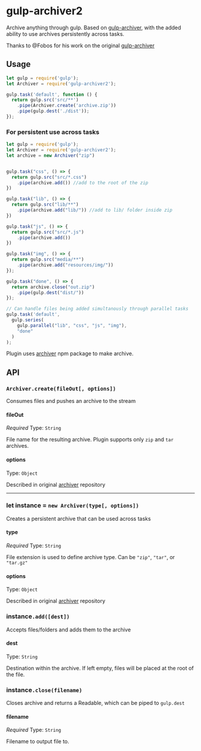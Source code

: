 # gulp-archiver2
Archive anything through gulp. Based on [gulp-archiver](https://www.npmjs.com/package/gulp-archiver), with the added ability to use archives persistently across tasks.

Thanks to @Fobos for his work on the original [gulp-archiver](https://github.com/fobos/gulp-archiver)

## Usage

```js
let gulp = require('gulp');
let Archiver = require('gulp-archiver2');

gulp.task('default', function () {
  return gulp.src('src/**')
    .pipe(Archiver.create('archive.zip'))
    .pipe(gulp.dest('./dist'));
});
```
### For persistent use across tasks

```js
let gulp = require('gulp');
let Archiver = require('gulp-archiver2');
let archive = new Archiver("zip")


gulp.task("css", () => {
  return gulp.src("src/*.css")
    .pipe(archive.add()) //add to the root of the zip
})

gulp.task("lib", () => {
  return gulp.src("lib/**")
    .pipe(archive.add("lib/")) //add to lib/ folder inside zip
})

gulp.task("js", () => {
  return gulp.src("src/*.js")
    .pipe(archive.add()) 
})

gulp.task("img", () => {
  return gulp.src("media/**")
    .pipe(archive.add("resources/img/")) 
});

gulp.task("done", () => {
  return archive.close("out.zip")
    .pipe(gulp.dest("dist/"))
});

// Can handle files being added simultanously through parallel tasks
gulp.task('default', 
  gulp.series(
    gulp.parallel("lib", "css", "js", "img"), 
    "done"
  )
);
```

Plugin uses [archiver](https://www.npmjs.org/package/archiver) npm package to make archive. 

## API

### `Archiver.create(fileOut[, options])`

Consumes files and pushes an archive to the stream

#### fileOut

*Required*
Type: `String`

File name for the resulting archive. Plugin supports only `zip` and `tar` archives.

#### options

Type: `Object`

Described in original [archiver](https://github.com/archiverjs/node-archiver#zip) repository

<hr/>

### let instance = `new Archiver(type[, options])`

Creates a persistent archive that can be used across tasks

#### type

*Required*
Type: `String`

File extension is used to define archive type. Can be `"zip"`, `"tar"`, or `"tar.gz"`

#### options

Type: `Object`

Described in original [archiver](https://github.com/archiverjs/node-archiver#zip) repository


### instance`.add([dest])`

Accepts files/folders and adds them to the archive

#### dest

Type: `String`

Destination within the archive. If left empty, files will be placed at the root of the file.

### instance`.close(filename)`

Closes archive and returns a Readable, which can be piped to `gulp.dest`

#### filename

*Required*
Type: `String`

Filename to output file to.
